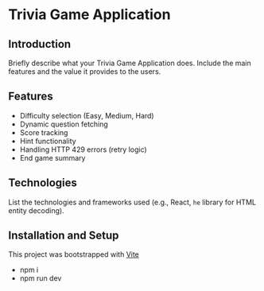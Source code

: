 # Trivia Game Application

## Introduction

Briefly describe what your Trivia Game Application does. Include the main features and the value it provides to the users.

## Features

- Difficulty selection (Easy, Medium, Hard)
- Dynamic question fetching
- Score tracking
- Hint functionality
- Handling HTTP 429 errors (retry logic)
- End game summary

## Technologies

List the technologies and frameworks used (e.g., React, `he` library for HTML entity decoding).

## Installation and Setup

This project was bootstrapped with [Vite](https://vitejs.dev/)

- npm i
- npm run dev
